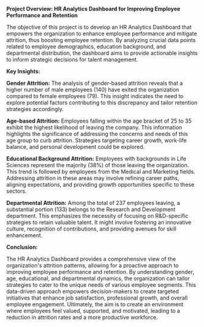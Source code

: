 **Project Overview: HR Analytics Dashboard for Improving Employee Performance and Retention**

The objective of this project is to develop an HR Analytics Dashboard that empowers the organization to enhance employee performance and mitigate attrition, thus boosting employee retention. By analyzing crucial data points related to employee demographics, education background, and departmental distribution, the dashboard aims to provide actionable insights to inform strategic decisions for talent management.

**Key Insights:**

**Gender Attrition:** The analysis of gender-based attrition reveals that a higher number of male employees (140) have exited the organization compared to female employees (79). This insight indicates the need to explore potential factors contributing to this discrepancy and tailor retention strategies accordingly.

**Age-based Attrition:** Employees falling within the age bracket of 25 to 35 exhibit the highest likelihood of leaving the company. This information highlights the significance of addressing the concerns and needs of this age group to curb attrition. Strategies targeting career growth, work-life balance, and personal development could be explored.

**Educational Background Attrition:** Employees with backgrounds in Life Sciences represent the majority (38%) of those leaving the organization. This trend is followed by employees from the Medical and Marketing fields. Addressing attrition in these areas may involve refining career paths, aligning expectations, and providing growth opportunities specific to these sectors.

**Departmental Attrition:** Among the total of 237 employees leaving, a substantial portion (133) belongs to the Research and Development department. This emphasizes the necessity of focusing on R&D-specific strategies to retain valuable talent. It might involve fostering an innovative culture, recognition of contributions, and providing avenues for skill enhancement.

**Conclusion:**

The HR Analytics Dashboard provides a comprehensive view of the organization's attrition patterns, allowing for a proactive approach to improving employee performance and retention. By understanding gender, age, educational, and departmental dynamics, the organization can tailor strategies to cater to the unique needs of various employee segments. This data-driven approach empowers decision-makers to create targeted initiatives that enhance job satisfaction, professional growth, and overall employee engagement. Ultimately, the aim is to create an environment where employees feel valued, supported, and motivated, leading to a reduction in attrition rates and a more productive workforce.
